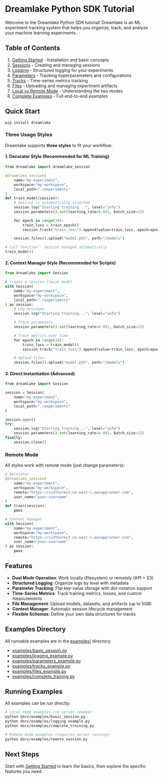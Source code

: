 # Dreamlake Python SDK Tutorial

Welcome to the Dreamlake Python SDK tutorial! Dreamlake is an ML experiment tracking system that helps you organize, track, and analyze your machine learning experiments.

## Table of Contents

1. [Getting Started](01-getting-started.md) - Installation and basic concepts
2. [Sessions](02-sessions.md) - Creating and managing sessions
3. [Logging](03-logging.md) - Structured logging for your experiments
4. [Parameters](04-parameters.md) - Tracking hyperparameters and configurations
5. [Tracks](05-tracks.md) - Time-series metrics tracking
6. [Files](06-files.md) - Uploading and managing experiment artifacts
7. [Local vs Remote Mode](07-local-vs-remote.md) - Understanding the two modes
8. [Complete Examples](08-complete-examples.md) - Full end-to-end examples

## Quick Start
```shell
pip install dreamlake
```

### Three Usage Styles

Dreamlake supports **three styles** to fit your workflow:

#### 1. Decorator Style (Recommended for ML Training)

```python
from dreamlake import dreamlake_session

@dreamlake_session(
    name="my-experiment",
    workspace="my-workspace",
    local_path="./experiments"
)
def train_model(session):
    # Session is automatically injected
    session.log("Starting training...", level="info")
    session.parameters().set(learning_rate=0.001, batch_size=32)

    for epoch in range(10):
        train_loss = train_epoch()
        session.track("train_loss").append(value=train_loss, epoch=epoch)

    session.files().upload("model.pth", path="/models")

# Call function - session managed automatically
train_model()
```

#### 2. Context Manager Style (Recommended for Scripts)

```python
from dreamlake import Session

# Create a session (local mode)
with Session(
    name="my-experiment",
    workspace="my-workspace",
    local_path="./experiments"
) as session:
    # Log messages
    session.log("Starting training...", level="info")

    # Track parameters
    session.parameters().set(learning_rate=0.001, batch_size=32)

    # Track metrics over time
    for epoch in range(10):
        train_loss = train_model()
        session.track("train_loss").append(value=train_loss, epoch=epoch)

    # Upload files
    session.files().upload("model.pth", path="/models")
```

#### 3. Direct Instantiation (Advanced)

```python
from dreamlake import Session

session = Session(
    name="my-experiment",
    workspace="my-workspace",
    local_path="./experiments"
)

session.open()
try:
    session.log("Starting training...", level="info")
    session.parameters().set(learning_rate=0.001, batch_size=32)
finally:
    session.close()
```

### Remote Mode

All styles work with remote mode (just change parameters):

```python
# Decorator
@dreamlake_session(
    name="my-experiment",
    workspace="my-workspace",
    remote="https://cu3thurmv3.us-east-1.awsapprunner.com",
    user_name="your-username"
)
def train(session):
    pass

# Context manager
with Session(
    name="my-experiment",
    workspace="my-workspace",
    remote="https://cu3thurmv3.us-east-1.awsapprunner.com",
    user_name="your-username"
) as session:
    pass
```

## Features

- **Dual Mode Operation**: Work locally (filesystem) or remotely (API + S3)
- **Structured Logging**: Organize logs by level with metadata
- **Parameter Tracking**: Flat key-value storage with dot-notation support
- **Time-Series Metrics**: Track training metrics, losses, and custom measurements
- **File Management**: Upload models, datasets, and artifacts (up to 5GB)
- **Context Manager**: Automatic session lifecycle management
- **Flexible Schemas**: Define your own data structures for tracks

## Examples Directory

All runnable examples are in the [examples/](examples/) directory:
- [examples/basic_session.py](examples/basic_session.py)
- [examples/logging_example.py](examples/logging_example.py)
- [examples/parameters_example.py](examples/parameters_example.py)
- [examples/tracks_example.py](examples/tracks_example.py)
- [examples/files_example.py](examples/files_example.py)
- [examples/complete_training.py](examples/complete_training.py)

## Running Examples

All examples can be run directly:

```bash
# Local mode examples (no server needed)
python docs/examples/basic_session.py
python docs/examples/logging_example.py
python docs/examples/complete_training.py

# Remote mode examples (requires server running)
python docs/examples/remote_session.py
```

## Next Steps

Start with [Getting Started](01-getting-started.md) to learn the basics, then explore the specific features you need.
